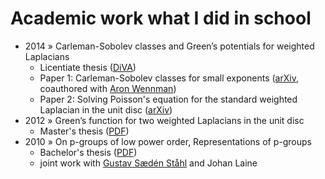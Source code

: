 # Academic work <span class="subtitle">what I did in school</span>
* 2014 &raquo; Carleman-Sobolev classes and Green’s potentials for weighted Laplacians
  - Licentiate thesis ([DiVA](http://urn.kb.se/resolve?urn=urn:nbn:se:kth:diva-145012))
  - Paper 1: Carleman-Sobolev classes for small exponents (<a href="https://arxiv.org/abs/1404.3127">arXiv</a>,
    coauthored with [Aron Wennman](https://people.kth.se/~aronw))
  - Paper 2: Solving Poisson's equation for the standard weighted Laplacian in the unit disc ([arXiv](https://arxiv.org/abs/1306.2199))
* 2012 &raquo; Green’s function for two weighted Laplacians in the unit disc
  - Master's thesis ([PDF](https://rootmos-static.ams3.cdn.digitaloceanspaces.com/gbehm-masters-thesis-2012-02-15.pdf))
* 2010 &raquo; On p-groups of low power order, Representations of p-groups
  - Bachelor's thesis ([PDF](https://rootmos-static.ams3.cdn.digitaloceanspaces.com/p-groups.pdf))
  - joint work with [Gustav Sædén Ståhl](https://people.kth.se/~gss) and Johan Laine
